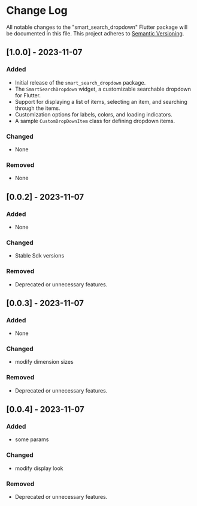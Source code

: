 # Change Log

All notable changes to the "smart_search_dropdown" Flutter package will be documented in this file. This project adheres to [Semantic Versioning](https://semver.org/).

## [1.0.0] - 2023-11-07

### Added

- Initial release of the `smart_search_dropdown` package.
- The `SmartSearchDropdown` widget, a customizable searchable dropdown for Flutter.
- Support for displaying a list of items, selecting an item, and searching through the items.
- Customization options for labels, colors, and loading indicators.
- A sample `CustomDropDownItem` class for defining dropdown items.

### Changed

- None

### Removed

- None


## [0.0.2] - 2023-11-07

### Added

- None 

### Changed

- Stable Sdk versions

### Removed

- Deprecated or unnecessary features.

## [0.0.3] - 2023-11-07

### Added

- None

### Changed

- modify dimension sizes

### Removed

- Deprecated or unnecessary features.

## [0.0.4] - 2023-11-07

### Added

- some params

### Changed

- modify display look

### Removed

- Deprecated or unnecessary features.


